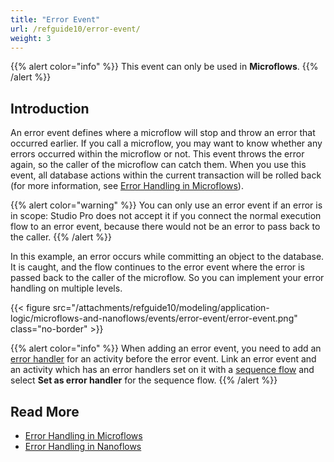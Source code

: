 ```yaml
---
title: "Error Event"
url: /refguide10/error-event/
weight: 3
---
```


{{% alert color="info" %}}
This event can only be used in **Microflows**.
{{% /alert %}}

## Introduction

An error event defines where a microflow will stop and throw an error that occurred earlier. If you call a microflow, you may want to know whether any errors occurred within the microflow or not. This event throws the error again, so the caller of the microflow can catch them. When you use this event, all database actions within the current transaction will be rolled back (for more information, see [Error Handling in Microflows](/refguide10/error-handling-in-microflows/)).

{{% alert color="warning" %}}
You can only use an error event if an error is in scope: Studio Pro does not accept it if you connect the normal execution flow to an error event, because there would not be an error to pass back to the caller.
{{% /alert %}}

In this example, an error occurs while committing an object to the database. It is caught, and the flow continues to the error event where the error is passed back to the caller of the microflow. So you can implement your error handling on multiple levels.

{{< figure src="/attachments/refguide10/modeling/application-logic/microflows-and-nanoflows/events/error-event/error-event.png" class="no-border" >}}

{{% alert color="info" %}}
When adding an error event, you need to add an [error handler](/refguide10/error-handling-in-microflows/#errorhandlers) for an activity before the error event. Link an error event and an activity which has an error handlers set on it with a [sequence flow](/refguide10/sequence-flow/) and select **Set as error handler** for the sequence flow.
{{% /alert %}}

## Read More

* [Error Handling in Microflows](/refguide10/error-handling-in-microflows/)
* [Error Handling in Nanoflows](/refguide10/error-handling-in-nanoflows/)
